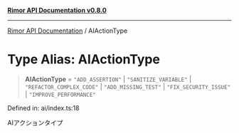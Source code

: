 [**Rimor API Documentation v0.8.0**](../README.md)

***

[Rimor API Documentation](../globals.md) / AIActionType

# Type Alias: AIActionType

> **AIActionType** = `"ADD_ASSERTION"` \| `"SANITIZE_VARIABLE"` \| `"REFACTOR_COMPLEX_CODE"` \| `"ADD_MISSING_TEST"` \| `"FIX_SECURITY_ISSUE"` \| `"IMPROVE_PERFORMANCE"`

Defined in: ai/index.ts:18

AIアクションタイプ
